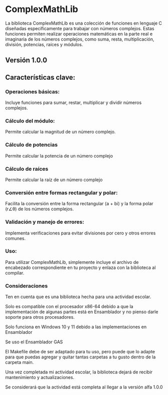 # ComplexMathLib
 La biblioteca ComplexMathLib es una colección de funciones en lenguaje C diseñadas específicamente para trabajar con números complejos. Estas funciones permiten realizar operaciones matemáticas en la parte real e imaginaria de los números complejos, como suma, resta, multiplicación, división, potencias, raíces y módulos.

## Versión 1.0.0

## Características clave:

### Operaciones básicas:
Incluye funciones para sumar, restar, multiplicar y dividir números complejos.

### Cálculo del módulo:
Permite calcular la magnitud de un número complejo.

### Cálculo de potencias
Permite calcular la potencia de un número complejo

### Cálculo de raíces
Permite calcular la raíz de un número complejo

### Conversión entre formas rectangular y polar:
Facilita la conversión entre la forma rectangular (a + bi) y la forma polar (r∠θ) de los números complejos.

### Validación y manejo de errores:
Implementa verificaciones para evitar divisiones por cero y otros errores comunes.

### Uso:
Para utilizar ComplexMathLib, simplemente incluye el archivo de encabezado correspondiente en tu proyecto y enlaza con la biblioteca al compilar. 

### Consideraciones
Ten en cuenta que es una biblioteca hecha para una actividad escolar.

Solo es compatible con el procesador x86-64 debido a que la implementación de algunas partes está en Ensamblador y no pienso darle soporte para otros procesadores.

Solo funciona en Windows 10 y 11 debido a las implementaciones en Ensamblador

Se uso el Ensamblador GAS

El Makefile debe de ser adaptado para tu uso, pero puede que lo adapte para que puedas agregar y quitar tantas carpetas a tu gusto dentro de la carpeta main.

Una vez completada mi actividad escolar, la biblioteca dejará de recibir mantenimiento y actualizaciones.

Se considerará que la actividad está completa al llegar a la versión alfa 1.0.0
